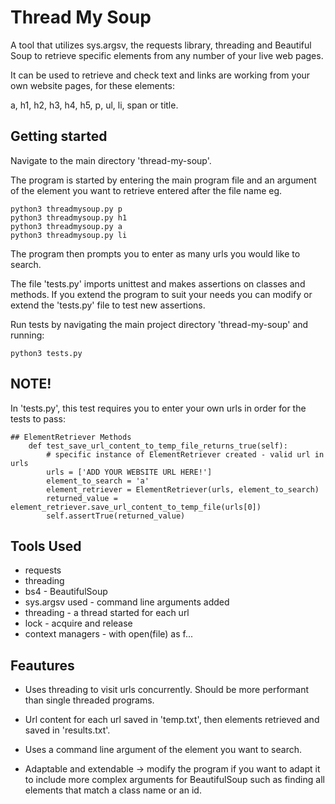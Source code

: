 # Thread My Soup
A tool that utilizes sys.argsv, the requests library, threading and Beautiful Soup to retrieve specific elements from any number of your live web pages. 

It can be used to retrieve and check text and links are working from your own website pages, for these elements: 

a, h1, h2, h3, h4, h5, p, ul, li, span or title.

## Getting started
Navigate to the main directory 'thread-my-soup'.

The program is started by entering the main program file and an argument of the element you want to retrieve entered after the file name eg.
```
python3 threadmysoup.py p
python3 threadmysoup.py h1
python3 threadmysoup.py a
python3 threadmysoup.py li
```

The program then prompts you to enter as many urls you would like to search.

The file 'tests.py' imports unittest and makes assertions on classes and methods. If you extend the program to suit your needs you can modify or extend the 'tests.py' file to test new assertions.

Run tests by navigating the main project directory 'thread-my-soup' and running:
```
python3 tests.py
```

## NOTE! 
In 'tests.py', this test requires you to enter your own urls in order for the tests to pass:
```
## ElementRetriever Methods
    def test_save_url_content_to_temp_file_returns_true(self):
        # specific instance of ElementRetriever created - valid url in urls
        urls = ['ADD YOUR WEBSITE URL HERE!']
        element_to_search = 'a'
        element_retriever = ElementRetriever(urls, element_to_search)
        returned_value = element_retriever.save_url_content_to_temp_file(urls[0])
        self.assertTrue(returned_value)
```

## Tools Used
- requests
- threading
- bs4 - BeautifulSoup
- sys.argsv used - command line arguments added
- threading - a thread started for each url
- lock - acquire and release
- context managers - with open(file) as f... 

## Feautures
- Uses threading to visit urls concurrently. Should be more performant than single threaded programs.
- Url content for each url saved in 'temp.txt', then elements retrieved and saved in 'results.txt'.
- Uses a command line argument of the element you want to search.

- Adaptable and extendable -> modify the program if you want to adapt it to include more complex arguments for BeautifulSoup such as finding all elements that match a class name or an id.

